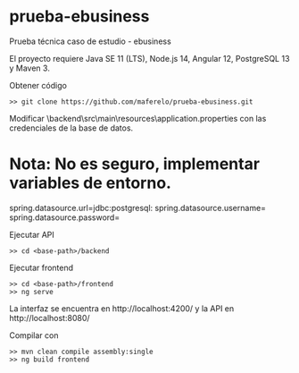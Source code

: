 # prueba-ebusiness
Prueba técnica caso de estudio - ebusiness

El proyecto requiere Java SE 11 (LTS), Node.js 14, Angular 12, PostgreSQL 13 y Maven 3.


Obtener código

    >> git clone https://github.com/maferelo/prueba-ebusiness.git


Modificar <base-path>\backend\src\main\resources\application.properties con las credenciales de la base de datos.

# Nota: No es seguro, implementar variables de entorno.
spring.datasource.url=jdbc:postgresql:<db-info> 
spring.datasource.username=<db-username>
spring.datasource.password=<db-password>


Ejecutar API

    >> cd <base-path>/backend


Ejecutar frontend

    >> cd <base-path>/frontend
    >> ng serve


La interfaz se encuentra en http://localhost:4200/ y la API en http://localhost:8080/

Compilar con 

    >> mvn clean compile assembly:single
    >> ng build frontend